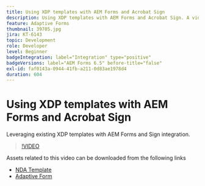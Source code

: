 ```yaml
---
title: Using XDP templates with AEM Forms and Acrobat Sign
description: Using XDP templates with AEM Forms and Acrobat Sign. A video that details leveraging existing XDP templates with AEM Forms and Sign integration.
feature: Adaptive Forms
thumbnail: 39705.jpg
jira: KT-6143
topic: Development
role: Developer
level: Beginner
badgeIntegration: label="Integration" type="positive"
badgeVersions: label="AEM Forms 6.5" before-title="false"
exl-id: faf0143a-0944-41fb-a211-0d83ae1978d4
duration: 604
---
```

# Using XDP templates with AEM Forms and Acrobat Sign

Leveraging existing XDP templates with AEM Forms and Sign integration.

>[!VIDEO](https://video.tv.adobe.com/v/39705?quality=12&learn=on)

Assets related to this video can be downloaded from the following links

* [NDA Template](assets/nda-agreement-xdp-template.zip)
* [Adaptive Form](assets/nda-agreement-af-with-xdp-template.zip)
